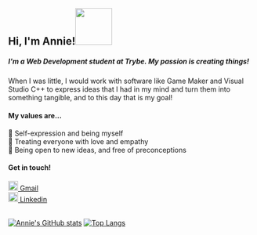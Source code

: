 <h2>Hi, I'm Annie!<img src="https://c.tenor.com/Dr5sZCODJ50AAAAi/mochi-mochi-hello-grey-cat-mochi-mochi.gif" width="75"></h2>

<h5>I'm a Web Development student at Trybe. My passion is creating things!</h5>
<p>When I was little, I would work with software like Game Maker and Visual Studio C++ to express ideas that I had in my mind and turn them into something tangible, and to this day that is my goal!<p>

<h4>My values are...</h4>
<p>
🌟 Self-expression and being myself<br>
💖 Treating everyone with love and empathy<br>
📖 Being open to new ideas, and free of preconceptions<br>
</p>

<h4>Get in touch!</h4>
<a href="mailto:anniehaurani@gmail.com"><img src="https://cdn-icons-png.flaticon.com/512/281/281769.png" width="20"> Gmail</a><br>
<a href="https://www.linkedin.com/in/annie-haurani/"><img src="https://cdn-icons-png.flaticon.com/512/174/174857.png" width="20"> Linkedin</a><br><br>

[![Annie's GitHub stats](https://github-readme-stats.vercel.app/api?username=anniehau&show_icons=true&theme=buefy)](https://github.com/anuraghazra/github-readme-stats)
[![Top Langs](https://github-readme-stats.vercel.app/api/top-langs/?username=anuraghazra&show_icons=true&theme=buefy&layout=compact)](https://github.com/anuraghazra/github-readme-stats)
